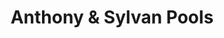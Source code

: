 ---
title: "Anthony & Sylvan Pools"
url: /montgomeryville/anthony-and-sylvan-pools/
shop: swimming pool
---